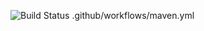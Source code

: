 ![Build Status](https://github.com/.github/workflows/maven.yml/badge.svg?event=push)
.github/workflows/maven.yml
